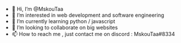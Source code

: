- 👋 Hi, I’m @MskouTaa
- 👀 I’m interested in web development and software engineering
- 🌱 I’m currently learning python / javascript 
- 💞️ I’m looking to collaborate on big websites
- 📫 How to reach me , just contact me on discord : MskouTaa#8334

<!---
MskouTaa/MskouTaa is a ✨ special ✨ repository because its `README.md` (this file) appears on your GitHub profile.
You can click the Preview link to take a look at your changes.
--->
